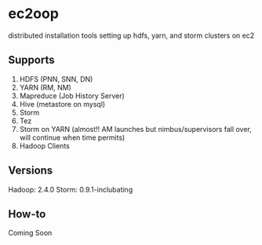 ec2oop
======

distributed installation tools setting up hdfs, yarn, and storm clusters on ec2 

Supports
-------------
1. HDFS (PNN, SNN, DN)
2. YARN (RM, NM)
3. Mapreduce (Job History Server)
4. Hive (metastore on mysql)
5. Storm
6. Tez
7. Storm on YARN (almost!! AM launches but nimbus/supervisors fall over, will continue when time permits)
8. Hadoop Clients

Versions
-------------
Hadoop: 2.4.0
Storm: 0.9.1-inclubating

How-to
-------------
Coming Soon


